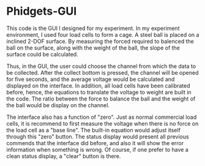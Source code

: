 # Phidgets-GUI
This code is the GUI I designed for my experiment. In my experiment environment, I used four load cells to form a cage. A steel ball is placed on a inclined 2-DOF surface. By measuring the forced required to balenced the ball on the surface, along with the weight of the ball, the slope of the surface could be calculated.

Thus, in the GUI, the user could choose the channel from which the data to be collected. After the collect bottom is pressed, the channel will be opened for five seconds, and the average voltage would be calculated and displayed on the interface. In addition, all load cells have been calibrated before, hence, the equations to translate the voltage to weight are built in the code. The ratio between the force to balance the ball and the weight of the ball would be display on the channel. 

The interface also has a function of "zero". Just as normal commercial load cells, it is recommend to first measure the voltage when there is no force on the load cell as a "base line". The built-in equation would adjust itself through this "zero" button.
The status display would present all previous commends that the interface did before, and also it will show the error information when something is wrong. Of course, if one prefer to have a clean status display, a "clear" button is there.
